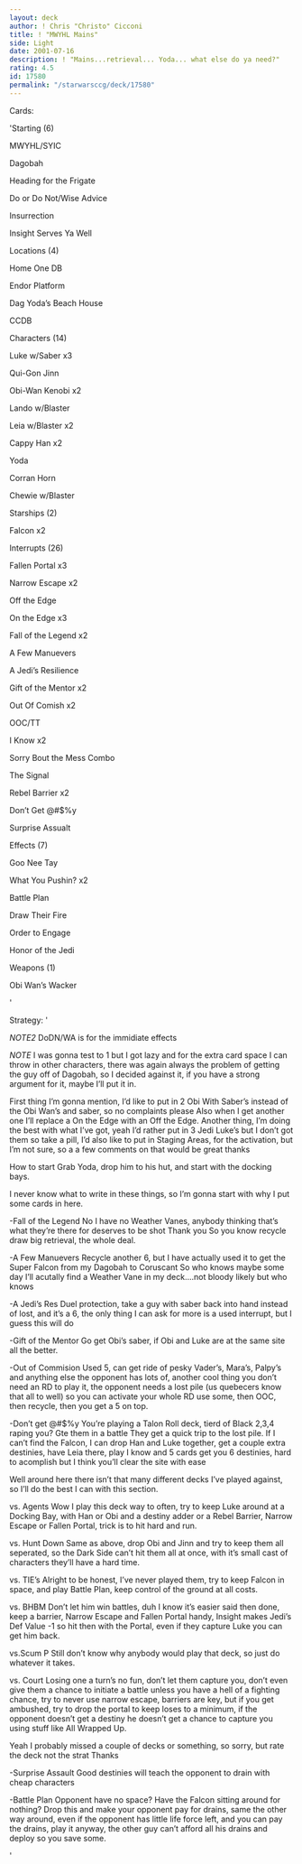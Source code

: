 ```yaml
---
layout: deck
author: ! Chris "Christo" Cicconi
title: ! "MWYHL Mains"
side: Light
date: 2001-07-16
description: ! "Mains...retrieval... Yoda... what else do ya need?"
rating: 4.5
id: 17580
permalink: "/starwarsccg/deck/17580"
---
```

Cards: 

'Starting (6)

MWYHL/SYIC

Dagobah

Heading for the Frigate

Do or Do Not/Wise Advice

Insurrection

Insight Serves Ya Well


Locations (4)

Home One DB

Endor Platform

Dag Yoda’s Beach House

CCDB


Characters (14)

Luke w/Saber x3

Qui-Gon Jinn

Obi-Wan Kenobi x2

Lando w/Blaster

Leia w/Blaster x2

Cappy Han x2

Yoda

Corran Horn

Chewie w/Blaster


Starships (2)

Falcon x2


Interrupts (26)

Fallen Portal x3

Narrow Escape x2

Off the Edge

On the Edge x3

Fall of the Legend x2

A Few Manuevers

A Jedi’s Resilience

Gift of the Mentor x2

Out Of Comish x2

OOC/TT

I Know x2

Sorry Bout the Mess Combo

The Signal

Rebel Barrier x2

Don’t Get @#$%y

Surprise Assualt


Effects (7)

Goo Nee Tay

What You Pushin? x2

Battle Plan

Draw Their Fire

Order to Engage

Honor of the Jedi


Weapons (1)

Obi Wan’s Wacker






'

Strategy: '

*NOTE2* DoDN/WA is for the immidiate effects

*NOTE* I was gonna test to 1 but I got lazy and for the extra card space I can throw in other characters, there was again always the problem of getting the guy off of Dagobah, so I decided against it, if you have a strong argument for it, maybe I’ll put it in.


First thing I’m gonna mention, I’d like to put in 2 Obi With Saber’s instead of the Obi Wan’s and  saber, so no complaints please Also when I get another one I’ll replace a On the Edge with an Off the Edge. Another thing, I’m doing the best with what I’ve got, yeah I’d rather put in 3 Jedi Luke’s but I don’t got them so take a pill, I’d also like to put in Staging Areas, for the activation, but I’m not sure, so a a few comments on that would be great thanks


How to start Grab Yoda, drop him to his hut, and start with the docking bays.

I never know what to write in these things, so I’m gonna start with why I put some cards in here.


-Fall of the Legend No I have no Weather Vanes, anybody thinking that’s what they’re there for deserves to be shot Thank you So you know recycle draw big retrieval, the whole deal.


-A Few Manuevers Recycle another 6, but I have actually used it to get the Super Falcon from my Dagobah to Coruscant So who knows maybe some day I’ll acutally find a Weather Vane in my deck....not bloody likely but who knows


-A Jedi’s Res Duel protection, take a guy with saber back into hand instead of lost, and it’s a 6, the only thing I can ask for more is a used interrupt, but I guess this will do


-Gift of the Mentor Go get Obi’s saber, if Obi and Luke are at the same site all the better.


-Out of Commision Used 5, can get ride of pesky Vader’s, Mara’s, Palpy’s and anything else the opponent has lots of, another cool thing you don’t need an RD to play it, the opponent needs a lost pile (us quebecers know that all to well) so you can activate your whole RD use some, then OOC, then recycle, then you get a 5 on top.


-Don’t get @#$%y You’re playing a Talon Roll deck, tierd of Black 2,3,4 raping you? Gte them in a battle They get a quick trip to the lost pile. If I can’t find the Falcon, I can drop Han and Luke together, get a couple extra destinies, have Leia there, play I know and 5 cards get you 6 destinies, hard to acomplish but I think you’ll clear the site with ease


Well around here there isn’t that many different decks I’ve played against, so I’ll do the best I can with this section.


vs. Agents Wow I play this deck way to often, try to keep Luke around at a Docking Bay, with Han or Obi and a destiny adder or a Rebel Barrier, Narrow Escape or Fallen Portal, trick is to hit hard and run.


vs. Hunt Down Same as above, drop Obi and Jinn and try to keep them all seperated, so the Dark Side can’t hit them all at once, with it’s small cast of characters they’ll have a hard time.


vs. TIE’s Alright to be honest, I’ve never played them, try to keep Falcon in space, and play Battle Plan, keep control of the ground at all costs.


vs. BHBM Don’t let him win battles, duh I know it’s easier said then done, keep a barrier, Narrow Escape and Fallen Portal handy, Insight makes Jedi’s Def Value -1 so hit then with the Portal, even if they capture Luke you can get him back.


vs.Scum P Still don’t know why anybody would play that deck, so just do whatever it takes.


vs. Court Losing one a turn’s no fun, don’t let them capture you, don’t even give them a chance to initiate a battle unless you have a hell of a fighting chance, try to never use narrow escape, barriers are key, but if you get ambushed, try to drop the portal to keep loses to a minimum, if the opponent doesn’t get a destiny he doesn’t get a chance to capture you using stuff like All Wrapped Up.


Yeah I probably missed a couple of decks or something, so sorry, but rate the deck not the strat Thanks


-Surprise Assault Good destinies will teach the opponent to drain with cheap characters


-Battle Plan Opponent have no space? Have the Falcon sitting around for nothing? Drop this and make your opponent pay for drains, same the other way around, even if the opponent has little life force left, and you can pay the drains, play it anyway, the other guy can’t afford all his drains and deploy so you save some.






'
